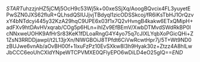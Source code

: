 $START$uhzzjnHZ5jCMj5OcH9c53Wj5k+00xeSSjXq/AoogBQvcix4FL3yuyetEPwSZN0JXS62fluR+QLhsdQSIUJjvjTBdyql1zicODSSkcoj/fR6iKsTbHJ1OrQzvxY4bNTdcyi445y32KzA29hqC9UPE6x03f1x7Q2vHvngB4kakw6ETxQMipH+adFXv9htDAvHVxqrab/COg5p6HLn+ihIZv9EfBEmV/XwbDTMvdSWdRkBP0IcNNxweUOHK9AfHrSr83KeK1fDLoaRngG4Y4yo75q7cJIXLYqbXoPGicQHi+Z1ZsN3RRDDjawpI/t2L13jrXn/NlWGBOiJ8TPfdt6CiVwRcwtHpr7j/5T+Wt9ND0zBUJwe6vnAb/aOvBH00f+1IxuFzPz10EvSXkw8l3h9Hyak30z+Ztzz4A8hlLwJbCCC6eoUhCXldYNpeWTCPVMXE0QFlyEPO6wDiLD4eO25glQ==$END$